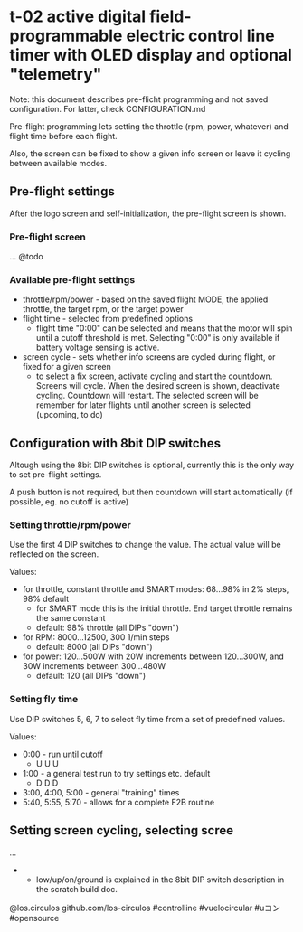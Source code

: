 # t-02 active digital field-programmable electric control line timer with OLED display and optional "telemetry"

Note: this document describes pre-flicht programming and not saved configuration. For latter, check CONFIGURATION.md

Pre-flight programming lets setting the throttle (rpm, power, whatever) and flight time before each flight.

Also, the screen can be fixed to show a given info screen or leave it cycling between available modes.

## Pre-flight settings

After the logo screen and self-initialization, the pre-flight screen is shown.

### Pre-flight screen

... @todo

### Available pre-flight settings

 - throttle/rpm/power - based on the saved flight MODE, the applied throttle, the target rpm, or the target power
 - flight time - selected from predefined options
   - flight time "0:00" can be selected and means that the motor will spin until a cutoff threshold is met. Selecting
       "0:00" is only available if battery voltage sensing is active.
 - screen cycle - sets whether info screens are cycled during flight, or fixed for a given screen
   - to select a fix screen, activate cycling and start the countdown. Screens will cycle. When the desired screen
       is shown, deactivate cycling. Countdown will restart. The selected screen will be remember for later flights
       until another screen is selected (upcoming, to do)

## Configuration with 8bit DIP switches

Altough using the 8bit DIP switches is optional, currently this is the only way to set pre-flight settings.

A push button is not required, but then countdown will start automatically (if possible, eg. no cutoff is active)

### Setting throttle/rpm/power

Use the first 4 DIP switches to change the value. The actual value will be reflected on the screen.

Values:
 - for throttle, constant throttle and SMART modes: 68...98% in 2% steps, 98% default
   - for SMART mode this is the initial throttle. End target throttle remains the same constant
   - default: 98% throttle (all DIPs "down")
 - for RPM: 8000...12500, 300 1/min steps
   - default: 8000 (all DIPs "down")
 - for power: 120...500W with 20W increments between 120...300W, and 30W increments between 300...480W 
   - default: 120 (all DIPs "down")

### Setting fly time

Use DIP switches 5, 6, 7 to select fly time from a set of predefined values.

Values:
 - 0:00 - run until cutoff
   - U U U
 - 1:00 - a general test run to try settings etc. default
   - D D D
 - 3:00, 4:00, 5:00 - general "training" times
 - 5:40, 5:55, 5:70 - allows for a complete F2B routine

## Setting screen cycling, selecting scree

...


* - low/up/on/ground is explained in the 8bit DIP switch description in the scratch build doc.

@los.circulos
github.com/los-circulos
#controlline #vuelocircular #uコン #opensource
